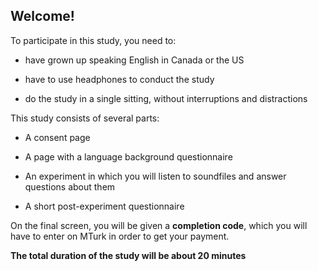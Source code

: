
## Welcome!

To participate in this study, you need to:

* have grown up speaking English in Canada or the US

* have to use headphones to conduct the study

* do the study in a single  sitting, without interruptions and distractions 

This study consists of several parts:

* A consent page 

* A page with  a language background questionnaire    

* An experiment in  which you will listen to soundfiles and answer questions about them

* A short post-experiment questionnaire

On the final screen, you will be given a **completion code**,  which you will have to enter on MTurk in order to get your payment.

**The total duration  of the study will be about 20 minutes**


